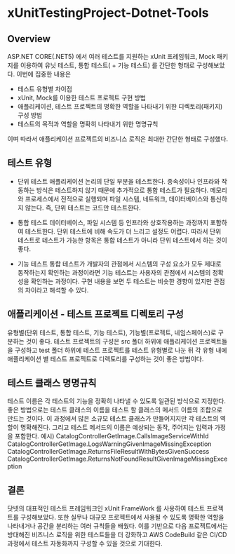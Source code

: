 # xUnitTestingProject-Dotnet-Tools
## Overview
ASP.NET CORE(.NET5) 에서 여러 테스트를 지원하는 xUnit 프레임워크, Mock 패키지를 이용하여 유닛 테스트, 통합 테스트( + 기능 테스트) 를 간단한 형태로 구성해보았다.
이번에 집중한 내용은
- 테스트 유형별 차이점
- xUnit, Mock를 이용한 테스트 프로젝트 구현 방법
- 애플리케이션, 테스트 프로젝트의 명확한 역할을 나타내기 위한 디렉토리(패키지) 구성 방법
- 테스트의 목적과 역할을 명확히 나타내기 위한 명명규칙

이며 따라서 애플리케이션 프로젝트의 비즈니스 로직은 최대한 간단한 형태로 구성했다.

## 테스트 유형
- 단위 테스트
애플리케이션 논리의 단일 부분을 테스트한다.
종속성이나 인프라와 작동하는 방식은 테스트하지 않기 때문에 추가적으로 통합 테스트가 필요하다.
메모리와 프로세스에서 전적으로 실행되며 파일 시스템, 네트워크, 데이터베이스와 통신하지 않는다. 즉, 단위 테스트는 코드만 테스트한다.

- 통합 테스트
데이터베이스, 파일 시스템 등 인프라와 상호작용하는 과정까지 포함하여 테스트한다.
단위 테스트에 비해 속도가 더 느리고 설정도 어렵다.
따라서 단위 테스트로 테스트가 가능한 항목은 통합 테스트가 아니라 단위 테스트에서 하는 것이 좋다.

- 기능 테스트
통합 테스트가 개발자의 관점에서 시스템의 구성 요소가 모두 제대로 동작하는지 확인하는 과정이라면 
기능 테스트는 사용자의 관점에서 시스템의 정확성을 확인하는 과정이다.
구현 내용을 보면 두 테스트는 비슷한 경향이 있지만 관점의 차이라고 해석할 수 있다.

## 애플리케이션 - 테스트 프로젝트 디렉토리 구성
유형별(단위 테스트, 통합 테스트, 기능 테스트), 기능별(프로젝트, 네임스페이스)로 구분하는 것이 좋다.
테스트 프로젝트의 구성은 src 폴더 하위에 애플리케이션 프로젝트들을 구성하고
test 폴더 하위에 테스트 프로젝트를 테스트 유형별로 나눈 뒤 각 유형 내에 애플리케이션 별 테스트 프로젝트로 디렉토리를 구성하는 것이 좋은 방법이다.

## 테스트 클래스 명명규칙
테스트 이름은 각 테스트의 기능을 정확히 나타낼 수 있도록 일관된 방식으로 지정한다.
좋은 방법으로는 테스트 클래스의 이름을 테스트 할 클래스의 메서드 이름의 조합으로 만드는 것이다. 이 과정에서 많은 소규모 테스트 클래스가 만들어지지만 각 테스트의 역할이 명확해진다. 그리고 테스트 메서드의 이름은 예상되는 동작, 주어지는 입력과 가정을 포함한다.
예시)
CatalogControllerGetImage.CallsImageServiceWithId
CatalogControllerGetImage.LogsWarningGivenImageMissingException
CatalogControllerGetImage.ReturnsFileResultWithBytesGivenSuccess
CatalogControllerGetImage.ReturnsNotFoundResultGivenImageMissingException

## 결론
닷넷의 대표적인 테스트 프레임워크인 xUnit FrameWork 를 사용하여 테스트 프로젝트를 구성해보았다.
또한 실무나 대규모 프로젝트에서 사용될 수 있도록 명확한 역할을 나타내거나 공간을 분리하는 여러 규칙들을 배웠다.
이를 기반으로 다음 프로젝트에서는 방대해진 비즈니스 로직을 위한 테스트들을 더 강화하고 
AWS CodeBuild 같은 CI/CD 과정에서 테스트 자동화까지 구성할 수 있을 것으로 기대한다.
